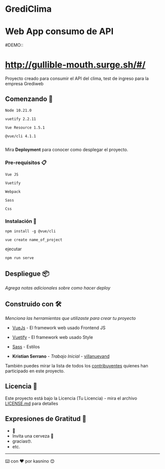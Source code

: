 # GrediClima  
# Web App consumo de API 
#DEMO::
# http://gullible-mouth.surge.sh/#/

Proyecto creado para consumir el API del clima, test de ingreso para la empresa Grediweb

## Comenzando 🚀

```
Node 10.21.0
```
```
vuetify 2.2.11
```
```
Vue Resource 1.5.1
```
```
@vue/cli 4.1.1
```
```

```

Mira **Deployment** para conocer como desplegar el proyecto.


### Pre-requisitos 📋

```
Vue JS
```
```
Vuetify
```
```
Webpack
```
```
Sass
```
```
Css
```

### Instalación 🔧
```
npm install -g @vue/cli
```


```
vue create name_of_project
```

ejecutar

```
npm run serve
```


## Despliegue 📦

_Agrega notas adicionales sobre como hacer deploy_

## Construido con 🛠️

_Menciona las herramientas que utilizaste para crear tu proyecto_


* [VueJs](https://vuejs.org/) - El framework web usado Frontend JS
* [Vuetify](https://vuetifyjs.com/en/) - El framework web usado Style
* [Sass]() - Estilos


* **Kristian Serrano** - *Trabajo Inicial* - [villanuevand](https://github.com/kasnino)


También puedes mirar la lista de todos los [contribuyentes](https://github.com/your/project/contributors) quíenes han participado en este proyecto. 

## Licencia 📄

Este proyecto está bajo la Licencia (Tu Licencia) - mira el archivo [LICENSE.md](LICENSE.md) para detalles

## Expresiones de Gratitud 🎁

*  📢
* Invita una cerveza 🍺 
* gracias🤓.
* etc.



---
⌨️ con ❤️ por kasnino 😊
